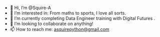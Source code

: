 - 👋 Hi, I’m @Squire-A
- 👀 I’m interested in: From maths to sports, I love all sorts.
- 🌱 I’m currently completing Data Engineer training with Digital Futures .
- 💞️ I’m looking to collaborate on anything!
- 📫 How to reach me: asquirepython@gmail.com

<!---
Squire-A/Squire-A is a ✨ special ✨ repository because its `README.md` (this file) appears on your GitHub profile.
You can click the Preview link to take a look at your changes.
--->
